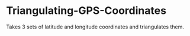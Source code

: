 # Triangulating-GPS-Coordinates
Takes 3 sets of latitude and longitude coordinates and triangulates them. 
